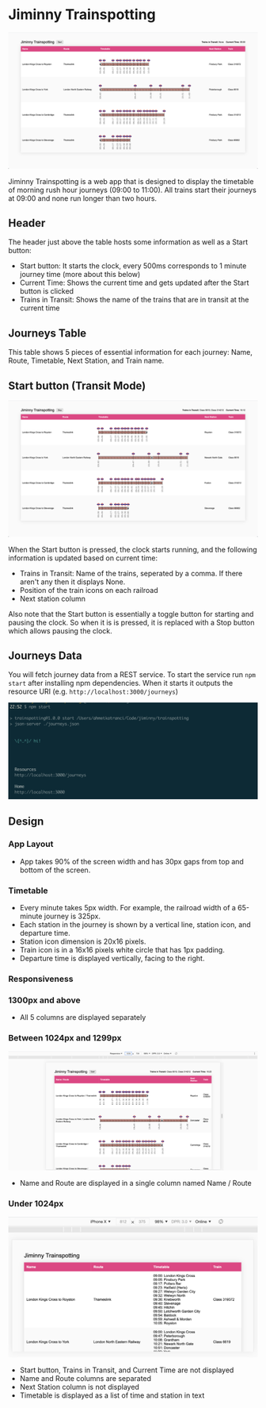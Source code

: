 # Jiminny Trainspotting

![](figure1.png)

Jiminny Trainspotting is a web app that is designed to display the timetable of morning rush hour journeys (09:00 to 11:00). All trains start their journeys at 09:00 and none run longer than two hours.

## Header
The header just above the table hosts some information as well as a Start button:
- Start button: It starts the clock, every 500ms corresponds to 1 minute journey time (more about this below)
- Current Time: Shows the current time and gets updated after the Start button is clicked
- Trains in Transit: Shows the name of the trains that are in transit at the current time

## Journeys Table
This table shows 5 pieces of essential information for each journey: Name, Route, Timetable, Next Station, and Train name.

## Start button (Transit Mode)
![](figure2.png)

When the Start button is pressed, the clock starts running, and the following information is updated based on current time:
- Trains in Transit: Name of the trains, seperated by a comma. If there aren't any then it displays None.
- Position of the train icons on each railroad
- Next station column

Also note that the Start button is essentially a toggle button for starting and pausing the clock. So when it is is pressed, it is replaced with a Stop button which allows pausing the clock.

## Journeys Data
You will fetch journey data from a REST service. To start the service run `npm start` after installing npm dependencies. When it starts it outputs the resource URI (e.g. `http://localhost:3000/journeys`)

![](figure5.png)

## Design
### App Layout
* App takes 90% of the screen width and has 30px gaps from top and bottom of the screen.

### Timetable
* Every minute takes 5px width. For example, the railroad width of a 65-minute journey is 325px.
* Each station in the journey is shown by a vertical line, station icon, and departure time.
* Station icon dimension is 20x16 pixels.
* Train icon is in a 16x16 pixels white circle that has 1px padding.
* Departure time is displayed vertically, facing to the right.

### Responsiveness
### 1300px and above
* All 5 columns are displayed separately

### Between 1024px and 1299px
![](figure3.png)

* Name and Route are displayed in a single column named Name / Route

### Under 1024px
![](figure4.png)

* Start button, Trains in Transit, and Current Time are not displayed
* Name and Route columns are separated
* Next Station column is not displayed
* Timetable is displayed as a list of time and station in text
